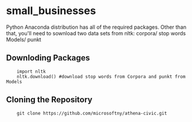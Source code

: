 # small_businesses
Python Anaconda distribution has all of the required packages.
Other than that, you'll need to sownload two data sets from nltk:
corpora/ stop words
Models/ punkt

Downloding Packages
----------------------
		import nltk
		nltk.download() #download stop words from Corpora and punkt from Models

Cloning the Repository
----------------------

		git clone https://github.com/microsoftny/athena-civic.git
